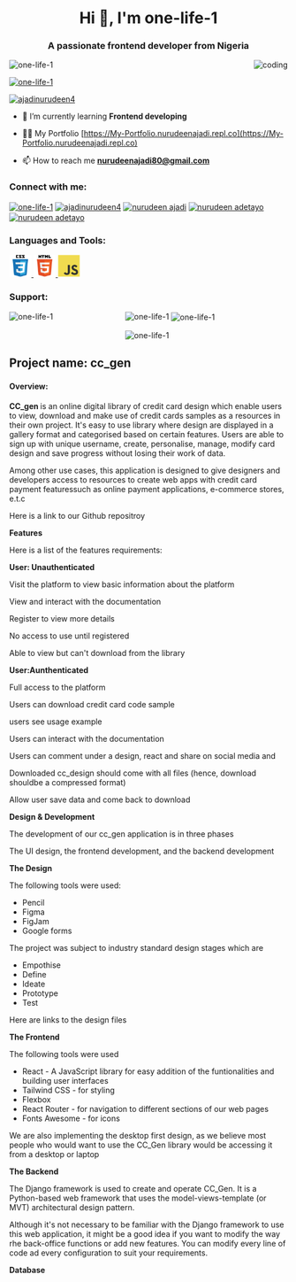 <h1 align="center">Hi 👋, I'm one-life-1</h1>
<h3 align="center">A passionate frontend developer from Nigeria</h3>
<img align="right" src="https://camo.githubusercontent.com/cae12fddd9d6982901d82580bdf321d81fb299141098ca1c2d4891870827bf17/68747470733a2f2f6d69726f2e6d656469756d2e636f6d2f6d61782f313336302f302a37513379765349765f7430696f4a2d5a2e676966" alt="coding" width+"400">
<p align="left"> <img src="https://komarev.com/ghpvc/?username=one-life-1&label=Profile%20views&color=0e75b6&style=flat" alt="one-life-1" /> </p>

<p align="left"> <a href="https://github.com/ryo-ma/github-profile-trophy"><img src="https://github-profile-trophy.vercel.app/?username=one-life-1" alt="one-life-1" /></a> </p>

<p align="left"> <a href="https://twitter.com/ajadinurudeen4" target="blank"><img src="https://img.shields.io/twitter/follow/ajadinurudeen4?logo=twitter&style=for-the-badge" alt="ajadinurudeen4" /></a> </p>

- 🌱 I’m currently learning **Frontend developing**

- 👨‍💻 My Portfolio [https://My-Portfolio.nurudeenajadi.repl.co](https://My-Portfolio.nurudeenajadi.repl.co)

- 📫 How to reach me **nurudeenajadi80@gmail.com**

<h3 align="left">Connect with me:</h3>
<p align="left">
<a href="https://codepen.io/one-life-1" target="blank"><img align="center" src="https://raw.githubusercontent.com/rahuldkjain/github-profile-readme-generator/master/src/images/icons/Social/codepen.svg" alt="one-life-1" height="30" width="40" /></a>
<a href="https://twitter.com/AjadiNurudeen4" target="blank"><img align="center" src="https://raw.githubusercontent.com/rahuldkjain/github-profile-readme-generator/master/src/images/icons/Social/twitter.svg" alt="ajadinurudeen4" height="30" width="40" /></a>
<a href="https://stackoverflow.com/users/20101622/nurudeen-ajadi" target="blank"><img align="center" src="https://raw.githubusercontent.com/rahuldkjain/github-profile-readme-generator/master/src/images/icons/Social/stack-overflow.svg" alt="nurudeen ajadi" height="30" width="40" /></a>
<a href="https://fb.com/Nurudeen Adetayo" target="blank"><img align="center" src="https://raw.githubusercontent.com/rahuldkjain/github-profile-readme-generator/master/src/images/icons/Social/facebook.svg" alt="nurudeen adetayo" height="30" width="40" /></a>
<a href="https://instagram.com/nurudeen_adetayo" target="blank"><img align="center" src="https://raw.githubusercontent.com/rahuldkjain/github-profile-readme-generator/master/src/images/icons/Social/instagram.svg" alt="nurudeen adetayo" height="30" width="40" /></a>
</p>

<h3 align="left">Languages and Tools:</h3>
<p align="left"> <a href="https://www.w3schools.com/css/" target="_blank" rel="noreferrer"> <img src="https://raw.githubusercontent.com/devicons/devicon/master/icons/css3/css3-original-wordmark.svg" alt="css3" width="40" height="40"/> </a> <a href="https://www.w3.org/html/" target="_blank" rel="noreferrer"> <img src="https://raw.githubusercontent.com/devicons/devicon/master/icons/html5/html5-original-wordmark.svg" alt="html5" width="40" height="40"/> </a> <a href="https://developer.mozilla.org/en-US/docs/Web/JavaScript" target="_blank" rel="noreferrer"> <img src="https://raw.githubusercontent.com/devicons/devicon/master/icons/javascript/javascript-original.svg" alt="javascript" width="40" height="40"/> </a> </p>

<h3 align="left">Support:</h3>
<p><a href="https://www.buymeacoffee.com/nurudeenajl"> <img align="left" src="https://cdn.buymeacoffee.com/buttons/v2/default-yellow.png" height="50" width="210" alt="one-life-1" /></a>

<p><img align="left" src="https://github-readme-stats.vercel.app/api/top-langs?username=one-life-1&show_icons=true&locale=en&layout=compact" alt="one-life-1" /></p>

<p>&nbsp;<img align="center" src="https://github-readme-stats.vercel.app/api?username=one-life-1&show_icons=true&locale=en" alt="one-life-1" /></p>

<p><img align="center" src="https://github-readme-streak-stats.herokuapp.com/?user=one-life-1&" alt="one-life-1" /></p>



<!DOCTYPE html>
<html lang="en">

<head>
  <meta charset="UTF-8">
  <meta http-equiv="X-UA-Compatible" content="IE=edge">
  <meta name="viewport" content="width=device-width, initial-scale=1.0">
  <title>CC_Gen</title>
</head>

<body>
  <h2>
    <p>Project name: cc_gen</p>
  </h2>
  <h4>
    <p>Overview:</p>
  </h4>
  <p><b>CC_gen </b> is an online digital library of credit card design which enable users to view,
    download and make use of credit cards samples as a resources in their own project.
    It's easy to use library where design are displayed in a gallery format and categorised based on certain
    features. Users are able to sign up with unique username, create, personalise, manage, modify card
    design and save progress without losing their work of data.</p>
  <p>Among other use cases, this application is designed to give designers and developers access to resources to
    create web apps with credit card payment featuressuch as online payment applications, e-commerce stores, e.t.c
  </p>
  <P>Here is a link to our Github repositroy </P>
  <link rel="stylesheet" href="">

  <p><b>Features</b></p>
  <p>Here is a list of the features requirements:</p>
  <p><b>User: Unauthenticated</b></p>
  <p>Visit the platform to view basic information about the platform</p>
  <p>View and interact with the documentation</p>
  <p>Register to view more details</p>
  <P>No access to use until registered</P>
  <p>Able to view but can't download from the library</p>

  <p><b>User:Aunthenticated</b></p>
  <p>Full access to the platform</p>
  <p>Users can download credit card code sample</p>
  <P>users see usage example</P>
  <p>Users can interact with the documentation</p>
  <p>Users can comment under a design, react and share on social media and </p>
  <p>Downloaded cc_design should come with all files (hence, download shouldbe a compressed format)</p>
  <P>Allow user save data and come back to download</P>

  <p><b>Design & Development</b></p>
  <p>The development of our cc_gen application is in three phases</p>
  <p>The UI design, the frontend development, and the backend development</p>

  <p><b>The Design</b></p>
  <p>The following tools were used:</p>
  <ul>
    <li>
      Pencil
    </li>
    <li>
      Figma
    </li>
    <li>FigJam</li>
    <li>Google forms</li>
  </ul>
  <p>The project was subject to industry standard design stages which are</p>
  <ul>
    <li>
      Empothise
    </li>
    <li> Define</li>
    <li>Ideate</li>
    <li>Prototype</li>
    <li>Test</li>
  </ul>
  <p>Here are links to the design files</p>
  <link rel="stylesheet" href="">
  <link rel="stylesheet" href="">
  <link rel="stylesheet" href="">
  <link rel="stylesheet" href="">

  <p><b>The Frontend</b></p>
  <p>The following tools were used</p>
  <ul>
    <li>React - A JavaScript library for easy addition of the funtionalities and building user interfaces</li>
    <li>Tailwind CSS - for styling</li>
    <li>Flexbox</li>
    <li>React Router - for navigation to different sections of our web pages</li>
    <li>Fonts Awesome - for icons </li>
  </ul>
  <p>We are also implementing the desktop first design, as we believe most people who would want to use the
    CC_Gen library would be accessing it from a desktop or laptop </p>
  <p><b>The Backend</b></p>
  <p>The Django framework is used to create and operate CC_Gen. It is a Python-based web framework that uses
    the model-views-template (or MVT) architectural design pattern.
  </p>
  <P>
    Although it's not necessary to be familiar with the Django framework to use this web application, it might
    be a good idea if you want to modify the way rhe back-office functions or add new features. You can modify
    every line of code ad every configuration to suit your requirements.
  </P>
  <p><b>Database</b></p>

</body>

</html>
